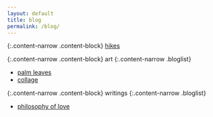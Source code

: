 ```yaml
---
layout: default
title: blog
permalink: /blog/
---
```


{:.content-narrow .content-block}
[hikes](/blog/hikes/)

{:.content-narrow .content-block}
art
{:.content-narrow .bloglist}
  - [palm leaves](/blog/palmleaves/)
  - [collage](/blog/collage/)

{:.content-narrow .content-block}
writings
{:.content-narrow .bloglist}
  - [philosophy of love](/blog/love/)